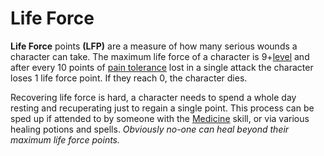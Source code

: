 # Life Force

**Life Force** points **(LFP)** are a measure of how many serious wounds a character can take. The maximum life force of a character is 9+[level](character:level) and after every 10 points of [pain tolerance](character:fp) lost in a single attack the character loses 1 life force point. If they reach 0, the character dies.

Recovering life force is hard, a character needs to spend a whole day resting and recuperating just to regain a single point. This process can be sped up if attended to by someone with the [Medicine](skill:medicine) skill, or via various healing potions and spells. *Obviously no-one can heal beyond their maximum life force points.*